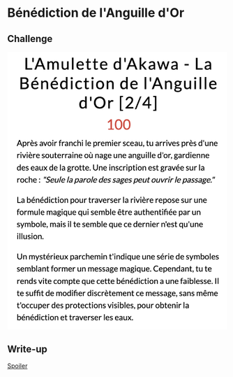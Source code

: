 # Bénédiction de l'Anguille d'Or

## Challenge

![Enoncé du challenge](chall.png)

## Write-up

[Spoiler](Writeup.md)